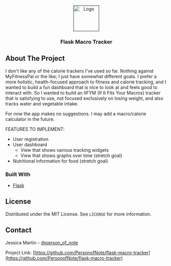 <!-- PROJECT LOGO -->
<br />
<p align="center">
  <a href="">
    <img src="" alt="Logo" width="80" height="80">
  </a>

  <h3 align="center">Flask Macro Tracker</h3>


<!-- ABOUT THE PROJECT -->
## About The Project

I don't like any of the calorie trackers I've used so far. Nothing against MyFitnessPal or the like; I just have somewhat different goals. I prefer a more holistic, health-focused approach to fitness and calorie tracking, and I wanted to build a fun dashboard that is nice to look at and feels good to interact with. So I wanted to build an IIFYM (If It Fits Your Macros) tracker that is satisfying to use, not focused exclusively on losing weight, and also tracks water and vegetable intake.

For now the app makes no suggestions. I may add a macro/calorie calculator in the future.

FEATURES TO IMPLEMENT:
* User registration
* User dashboard
    * View that shows various tracking widgets
    * View that shows graphs over time (stretch goal)
* Nutritional information for food (stretch goal)




### Built With
* [Flask](https://flask.palletsprojects.com/en/1.1.x/)




<!-- LICENSE -->
## License

Distributed under the MIT License. See `LICENSE` for more information.



<!-- CONTACT -->
## Contact

Jessica Martin - [@person_of_note](https://twitter.com/Person_of_note)

Project Link: [https://github.com/PersonofNote/flask-macro-tracker](https://github.com/PersonofNote/flask-macro-tracker)



<!-- ACKNOWLEDGEMENTS -->